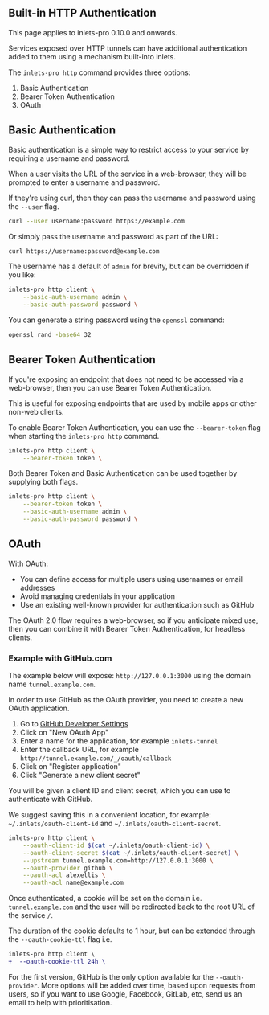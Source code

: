 ## Built-in HTTP Authentication

This page applies to inlets-pro 0.10.0 and onwards.

Services exposed over HTTP tunnels can have additional authentication added to them using a mechanism built-into inlets.

The `inlets-pro http` command provides three options:

1. Basic Authentication
2. Bearer Token Authentication
3. OAuth

## Basic Authentication

Basic authentication is a simple way to restrict access to your service by requiring a username and password.

When a user visits the URL of the service in a web-browser, they will be prompted to enter a username and password.

If they're using curl, then they can pass the username and password using the `--user` flag.

```bash
curl --user username:password https://example.com
```

Or simply pass the username and password as part of the URL:

```bash
curl https://username:password@example.com
```

The username has a default of `admin` for brevity, but can be overridden if you like:

```bash
inlets-pro http client \
    --basic-auth-username admin \
    --basic-auth-password password \
```

You can generate a string password using the `openssl` command:

```bash
openssl rand -base64 32
```

## Bearer Token Authentication

If you're exposing an endpoint that does not need to be accessed via a web-browser, then you can use Bearer Token Authentication.

This is useful for exposing endpoints that are used by mobile apps or other non-web clients.

To enable Bearer Token Authentication, you can use the `--bearer-token` flag when starting the `inlets-pro http` command.

```bash
inlets-pro http client \
    --bearer-token token \
```

Both Bearer Token and Basic Authentication can be used together by supplying both flags.

```bash
inlets-pro http client \
    --bearer-token token \
    --basic-auth-username admin \
    --basic-auth-password password \
```

## OAuth

With OAuth:

* You can define access for multiple users using usernames or email addresses
* Avoid managing credentials in your application
* Use an existing well-known provider for authentication such as GitHub

The OAuth 2.0 flow requires a web-browser, so if you anticipate mixed use, then you can combine it with Bearer Token Authentication, for headless clients.

### Example with GitHub.com

The example below will expose: `http://127.0.0.1:3000` using the domain name `tunnel.example.com`.

In order to use GitHub as the OAuth provider, you need to create a new OAuth application.

1. Go to [GitHub Developer Settings](https://github.com/settings/developers)
2. Click on "New OAuth App"
3. Enter a name for the application, for example `inlets-tunnel`
4. Enter the callback URL, for example `http://tunnel.example.com/_/oauth/callback`
5. Click on "Register application"
6. Click "Generate a new client secret"

You will be given a client ID and client secret, which you can use to authenticate with GitHub.

We suggest saving this in a convenient location, for example: `~/.inlets/oauth-client-id` and `~/.inlets/oauth-client-secret`.

```bash
inlets-pro http client \
    --oauth-client-id $(cat ~/.inlets/oauth-client-id) \
    --oauth-client-secret $(cat ~/.inlets/oauth-client-secret) \
    --upstream tunnel.example.com=http://127.0.0.1:3000 \
    --oauth-provider github \
    --oauth-acl alexellis \
    --oauth-acl name@example.com
```

Once authenticated, a cookie will be set on the domain i.e. `tunnel.example.com` and the user will be redirected back to the root URL of the service `/`.

The duration of the cookie defaults to 1 hour, but can be extended through the `--oauth-cookie-ttl` flag i.e.

```diff
inlets-pro http client \
+  --oauth-cookie-ttl 24h \
```

For the first version, GitHub is the only option available for the `--oauth-provider`. More options will be added over time, based upon requests from users, so if you want to use Google, Facebook, GitLab, etc, send us an email to help with prioritisation.


